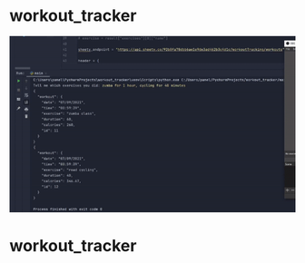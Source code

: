 # workout_tracker
![logo](https://github.com/paneleon/workout_tracker/blob/main/workout-tracker.gif)
# workout_tracker
